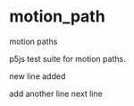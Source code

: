 # motion_path
motion paths

p5js test suite for motion paths.

new line added

add another line
next line
